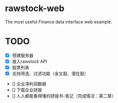 # rawstock-web
The most useful Finance data interface web example.

# TODO

- [x] 搭建服务器
- [x] 接入rawstock API
- [x] 股票列表
- [x] 支持筛选、过滤功能（金叉股、潜在股）
- [] 企业净利润数据
- [] 下载企业财报
- [] 人人都能看得懂的财报书-笔记（完成情况：第二章）